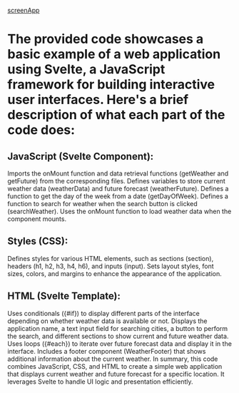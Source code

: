 [screenApp](Screenshots/1.png)
# The provided code showcases a basic example of a web application using Svelte, a JavaScript framework for building interactive user interfaces. Here's a brief description of what each part of the code does:

## JavaScript (Svelte Component):
Imports the onMount function and data retrieval functions (getWeather and getFuture) from the corresponding files.
Defines variables to store current weather data (weatherData) and future forecast (weatherFuture).
Defines a function to get the day of the week from a date (getDayOfWeek).
Defines a function to search for weather when the search button is clicked (searchWeather).
Uses the onMount function to load weather data when the component mounts.


## Styles (CSS):
Defines styles for various HTML elements, such as sections (section), headers (h1, h2, h3, h4, h6), and inputs (input).
Sets layout styles, font sizes, colors, and margins to enhance the appearance of the application.


## HTML (Svelte Template):
Uses conditionals ({#if}) to display different parts of the interface depending on whether weather data is available or not.
Displays the application name, a text input field for searching cities, a button to perform the search, and different sections to show current and future weather data.
Uses loops ({#each}) to iterate over future forecast data and display it in the interface.
Includes a footer component (WeatherFooter) that shows additional information about the current weather.
In summary, this code combines JavaScript, CSS, and HTML to create a simple web application that displays current weather and future forecast for a specific location. It leverages Svelte to handle UI logic and presentation efficiently.
